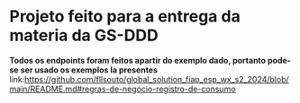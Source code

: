 # Projeto feito para a entrega da materia da GS-DDD 
**Todos os endpoints foram feitos apartir do exemplo dado, portanto pode-se ser usado os exemplos la presentes**
link:https://github.com/fllsouto/global_solution_fiap_esp_wx_s2_2024/blob/main/README.md#regras-de-negócio-registro-de-consumo
